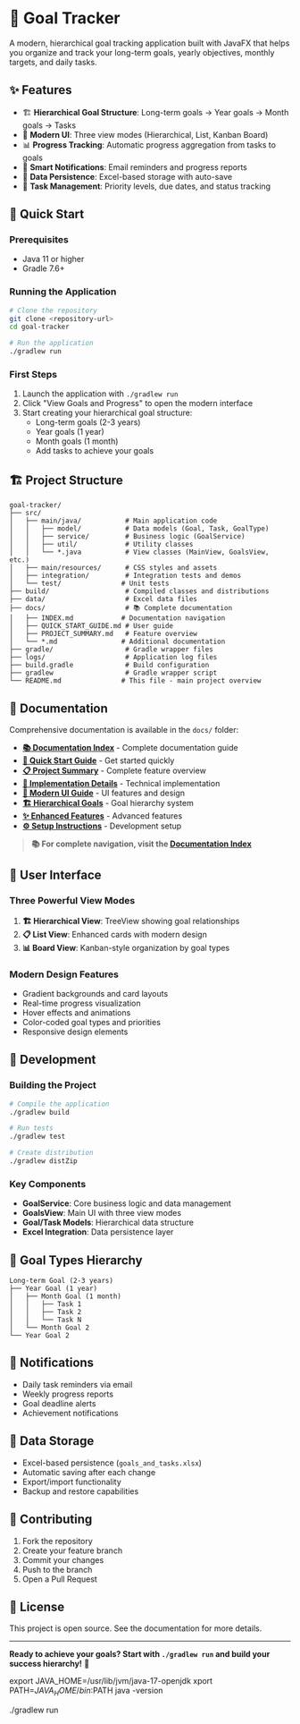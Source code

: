 # 🎯 Goal Tracker

A modern, hierarchical goal tracking application built with JavaFX that helps you organize and track your long-term goals, yearly objectives, monthly targets, and daily tasks.

## ✨ Features

- 🏗️ **Hierarchical Goal Structure**: Long-term goals → Year goals → Month goals → Tasks
- 🎨 **Modern UI**: Three view modes (Hierarchical, List, Kanban Board)
- 📊 **Progress Tracking**: Automatic progress aggregation from tasks to goals
- 📧 **Smart Notifications**: Email reminders and progress reports
- 💾 **Data Persistence**: Excel-based storage with auto-save
- 🎯 **Task Management**: Priority levels, due dates, and status tracking

## 🚀 Quick Start

### Prerequisites
- Java 11 or higher
- Gradle 7.6+

### Running the Application
```bash
# Clone the repository
git clone <repository-url>
cd goal-tracker

# Run the application
./gradlew run
```

### First Steps
1. Launch the application with `./gradlew run`
2. Click "View Goals and Progress" to open the modern interface
3. Start creating your hierarchical goal structure:
   - Long-term goals (2-3 years)
   - Year goals (1 year)
   - Month goals (1 month)
   - Add tasks to achieve your goals

## 🏗️ Project Structure

```
goal-tracker/
├── src/
│   ├── main/java/           # Main application code
│   │   ├── model/           # Data models (Goal, Task, GoalType)
│   │   ├── service/         # Business logic (GoalService)
│   │   ├── util/            # Utility classes
│   │   └── *.java           # View classes (MainView, GoalsView, etc.)
│   ├── main/resources/      # CSS styles and assets
│   ├── integration/         # Integration tests and demos
│   └── test/               # Unit tests
├── build/                   # Compiled classes and distributions
├── data/                    # Excel data files
├── docs/                    # 📚 Complete documentation
│   ├── INDEX.md            # Documentation navigation
│   ├── QUICK_START_GUIDE.md # User guide
│   ├── PROJECT_SUMMARY.md   # Feature overview
│   └── *.md                # Additional documentation
├── gradle/                  # Gradle wrapper files
├── logs/                    # Application log files
├── build.gradle             # Build configuration
├── gradlew                  # Gradle wrapper script
└── README.md               # This file - main project overview
```

## 📖 Documentation

Comprehensive documentation is available in the `docs/` folder:

- **[📚 Documentation Index](docs/INDEX.md)** - Complete documentation guide
- **[🚀 Quick Start Guide](docs/QUICK_START_GUIDE.md)** - Get started quickly
- **[📋 Project Summary](docs/PROJECT_SUMMARY.md)** - Complete feature overview
- **[🔧 Implementation Details](docs/IMPLEMENTATION_COMPLETE.md)** - Technical implementation
- **[🎨 Modern UI Guide](docs/MODERN_UI_INTEGRATION_COMPLETE.md)** - UI features and design
- **[🏗️ Hierarchical Goals](docs/HIERARCHICAL_GOALS_IMPLEMENTATION.md)** - Goal hierarchy system
- **[✨ Enhanced Features](docs/ENHANCED_FEATURES_COMPLETE.md)** - Advanced features
- **[⚙️ Setup Instructions](docs/README.md)** - Development setup

> **📚 For complete navigation, visit the [Documentation Index](docs/INDEX.md)**

## 🎨 User Interface

### Three Powerful View Modes

1. **🏗️ Hierarchical View**: TreeView showing goal relationships
2. **📋 List View**: Enhanced cards with modern design
3. **📊 Board View**: Kanban-style organization by goal types

### Modern Design Features
- Gradient backgrounds and card layouts
- Real-time progress visualization
- Hover effects and animations
- Color-coded goal types and priorities
- Responsive design elements

## 🔧 Development

### Building the Project
```bash
# Compile the application
./gradlew build

# Run tests
./gradlew test

# Create distribution
./gradlew distZip
```

### Key Components
- **GoalService**: Core business logic and data management
- **GoalsView**: Main UI with three view modes
- **Goal/Task Models**: Hierarchical data structure
- **Excel Integration**: Data persistence layer

## 🎯 Goal Types Hierarchy

```
Long-term Goal (2-3 years)
├── Year Goal (1 year)
│   ├── Month Goal (1 month)
│   │   ├── Task 1
│   │   ├── Task 2
│   │   └── Task N
│   └── Month Goal 2
└── Year Goal 2
```

## 📧 Notifications

- Daily task reminders via email
- Weekly progress reports
- Goal deadline alerts
- Achievement notifications

## 💾 Data Storage

- Excel-based persistence (`goals_and_tasks.xlsx`)
- Automatic saving after each change
- Export/import functionality
- Backup and restore capabilities

## 🤝 Contributing

1. Fork the repository
2. Create your feature branch
3. Commit your changes
4. Push to the branch
5. Open a Pull Request

## 📄 License

This project is open source. See the documentation for more details.

---

**Ready to achieve your goals? Start with `./gradlew run` and build your success hierarchy!** 🚀

export JAVA_HOME=/usr/lib/jvm/java-17-openjdk
xport PATH=$JAVA_HOME/bin:$PATH
java -version

./gradlew run